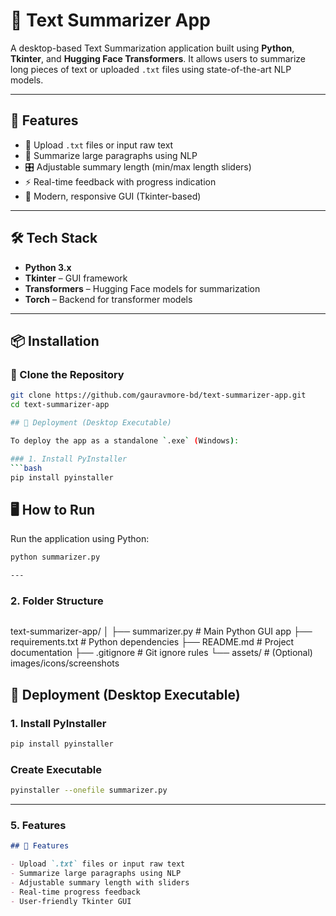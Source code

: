 # 🧠 Text Summarizer App

A desktop-based Text Summarization application built using **Python**, **Tkinter**, and **Hugging Face Transformers**. It allows users to summarize long pieces of text or uploaded `.txt` files using state-of-the-art NLP models.

---

## 🚀 Features

- 📄 Upload `.txt` files or input raw text
- 📝 Summarize large paragraphs using NLP
- 🎛️ Adjustable summary length (min/max length sliders)
- ⚡ Real-time feedback with progress indication
- 🎨 Modern, responsive GUI (Tkinter-based)

---

## 🛠️ Tech Stack

- **Python 3.x**
- **Tkinter** – GUI framework
- **Transformers** – Hugging Face models for summarization
- **Torch** – Backend for transformer models

---

## 📦 Installation

### 🔧 Clone the Repository
```bash
git clone https://github.com/gauravmore-bd/text-summarizer-app.git
cd text-summarizer-app

## 🚚 Deployment (Desktop Executable)

To deploy the app as a standalone `.exe` (Windows):

### 1. Install PyInstaller
```bash
pip install pyinstaller


```
## 🖥️ How to Run

Run the application using Python:

```bash
python summarizer.py

---
```
### 2. **Folder Structure**

```markdown
```
text-summarizer-app/
│
├── summarizer.py # Main Python GUI app
├── requirements.txt # Python dependencies
├── README.md # Project documentation
├── .gitignore # Git ignore rules
└── assets/ # (Optional) images/icons/screenshots

## 🚚 Deployment (Desktop Executable)

### 1. Install PyInstaller
```bash
pip install pyinstaller

```
### Create Executable
```bash
pyinstaller --onefile summarizer.py
```

---

### 5. **Features**

```markdown
## 🚀 Features

- Upload `.txt` files or input raw text  
- Summarize large paragraphs using NLP  
- Adjustable summary length with sliders  
- Real-time progress feedback  
- User-friendly Tkinter GUI  

